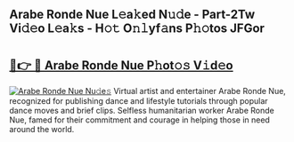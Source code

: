 ## Arabe Ronde Nue L𝚎a𝚔ed N𝚞𝚍e - Part-2Tw Vi𝚍𝚎o L𝚎a𝚔s - H𝚘𝚝 O𝚗𝚕yf𝚊ns P𝚑𝚘tos JFGor

# <h2><a href="http://kf4bffe.oniu.top/?m=Arabe+Ronde+Nue">🔗👉 🔴 Arabe Ronde Nue P𝚑ot𝚘𝚜 V𝚒d𝚎o</a></h2>

[![Arabe Ronde Nue Nu𝚍e𝚜](https://i.imgur.com/0qMVB7G.gif)](http://kf4bffe.oniu.top/?m=Arabe+Ronde+Nue)
Virtual artist and entertainer Arabe Ronde Nue, recognized for publishing dance and lifestyle tutorials through popular dance moves and brief clips. Selfless humanitarian worker Arabe Ronde Nue, famed for their commitment and courage in helping those in need around the world.  
